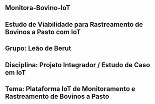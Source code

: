 ## Monitora-Bovino-IoT
## Estudo de Viabilidade para Rastreamento de Bovinos a Pasto com IoT
## Grupo: Leão de Berut
## Disciplina: Projeto Integrador / Estudo de Caso em IoT
## Tema: Plataforma IoT de Monitoramento e Rastreamento de Bovinos a Pasto
